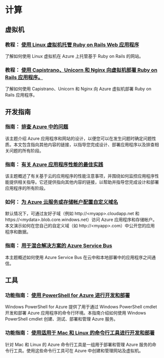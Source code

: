 <properties 
  pageTitle="Ruby-计算 - Azure 微软云"
  metakeywords="" 
  description="" 
  services="" 
  documentationCenter="ruby" 
  authors="" 
  manager="Tiffena" 
  editor="EricChen"/>
<tags ms.service=""
    ms.date=""
    wacn.date="04/11/2015"
    />


<h1 id="menu-ruby-compute">计算</h1>
<h2 id="header-0">虚拟机</h2>
<h3>教程： <a href="/documentation/articles/virtual-machines-ruby-rails-web-app-linux/" ms.pgarea="content" ms.cmpgrp="body" ms.cmptyp="link" ms.cmpnm="使用 Linux 虚拟机托管 Ruby on Rails Web 应用程序" ms.title="" km.title="" ms.interactiontype="1">使用 Linux 虚拟机托管 Ruby on Rails Web 应用程序</a></h3>
<p>了解如何使用 Linux 虚拟机在 Azure 上托管基于 Ruby on Rails 的网站。</p>
<h3>教程： <a href="/documentation/articles/virtual-machines-ruby-deploy-capistrano-host-nginx-unicorn/" ms.pgarea="content" ms.cmpgrp="body" ms.cmptyp="link" ms.cmpnm="使用 Capistrano、Unicorn 和 Nginx 向虚拟机部署 Ruby on Rails 应用程序。" ms.title="" km.title="" ms.interactiontype="1">使用 Capistrano、Unicorn 和 Nginx 向虚拟机部署 Ruby on Rails 应用程序。</a></h3>
<p>了解如何使用 Capistrano、Unicorn 和 Nginx 向 Azure 虚拟机部署 Ruby on Rails 应用程序。</p>
<h2 id="header-1">开发指南</h2>
<h3>指南： <a href="/documentation/articles/best-practices-troubleshooting/" ms.pgarea="content" ms.cmpgrp="body" ms.cmptyp="link" ms.cmpnm="排查 Azure 中的问题" ms.title="" km.title="" ms.interactiontype="1">排查 Azure 中的问题</a></h3>
<p>该主题介绍 Azure 应用程序和网站的设计，以便您可以在发生问题时确定问题性质。本文包含指向其他内容的链接，以指导您完成设计、部署应用程序以及排查相关问题的所有阶段。</p>
<h3>指南： <a href="/documentation/articles/best-practices-performance/" ms.pgarea="content" ms.cmpgrp="body" ms.cmptyp="link" ms.cmpnm="有关 Azure 应用程序性能的最佳实践" ms.title="" km.title="" ms.interactiontype="1">有关 Azure 应用程序性能的最佳实践</a></h3>
<p>该主题概述了有关基于云的应用程序的性能注意事项，并围绕如何监控应用程序性能提供相关指导。它还提供指向其他内容的链接，以帮助并指导您完成设计和部署应用程序的所有阶段。</p>
<h3>如何： <a href="/documentation/articles/cloud-services-custom-domain-name/" ms.pgarea="content" ms.cmpgrp="body" ms.cmptyp="link" ms.cmpnm="为 Azure 云服务或存储帐户配置自定义域名" ms.title="" km.title="" ms.interactiontype="1">为 Azure 云服务或存储帐户配置自定义域名</a></h3>
<p>默认情况下，可通过友好子域（例如 http://&lt;myapp&gt;.cloudapp.net 和 https://&lt;mydata&gt;.blob.core.windows.net）访问 Azure 应用程序和存储帐户。本文演示如何在您自己的自定义域（如 http://&lt;myapp&gt;.com）中公开您的应用程序和数据。</p>
<h3>指南： <a href="/documentation/articles/fundamentals-service-bus-hybrid-solutions/" ms.pgarea="content" ms.cmpgrp="body" ms.cmptyp="link" ms.cmpnm="用于混合解决方案的 Azure Service Bus" ms.title="" km.title="" ms.interactiontype="1">用于混合解决方案的 Azure Service Bus</a></h3>
<p>本主题概述如何使用 Azure Service Bus 在云中和本地部署中的应用程序之间通信。</p>
<h2 id="header-2">工具</h2>
<h3>功能指南： <a href="/documentation/articles/install-configure-powershell/" ms.pgarea="content" ms.cmpgrp="body" ms.cmptyp="link" ms.cmpnm="使用 PowerShell for Azure 进行开发和部署" ms.title="" km.title="" ms.interactiontype="1">使用 PowerShell for Azure 进行开发和部署</a></h3>
<p>Windows PowerShell for Azure 提供了用于通过 Windows PowerShell cmdlet 开发和部署 Azure 应用程序的命令行环境。本指南介绍如何使用 Windows PowerShell cmdlet 创建、测试、部署和管理 Azure 服务。</p>
<h3>功能指南： <a href="/documentation/articles/xplat-cli/" ms.pgarea="content" ms.cmpgrp="body" ms.cmptyp="link" ms.cmpnm="使用适用于 Mac 和 Linux 的命令行工具进行开发和部署" ms.title="" km.title="" ms.interactiontype="1">使用适用于 Mac 和 Linux 的命令行工具进行开发和部署</a></h3>
<p>针对 Mac 和 Linux 的 Azure 命令行工具是一组用于部署和管理 Azure 服务的命令行工具。使用这些命令行工具可在 Azure 中创建和管理网站及虚拟机。</p>
